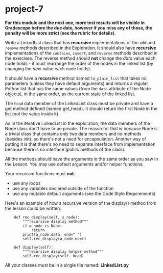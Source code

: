# project-7

**For this module and the next one, more test results will be visible in Gradescope before the due date, however if you miss any of those, the penalty will be more strict (see the rubric for details).**

Write a LinkedList class that has **recursive** implementations of the `add` and `remove` methods described in the Exploration.  It should also have **recursive** implementations of the `contains`, `insert`, and `reverse` methods described in the exercises.  The reverse method should **not** change the _data_ value each node holds - it must rearrange the order of the nodes in the linked list (by changing the _next_ value each node holds).

It should have a **recursive** method named `to_plain_list` that takes no parameters (unless they have default arguments) and returns a regular Python list that has the same values (from the `data` attribute of the Node objects), in the same order, as the current state of the linked list.

The `head` data member of the LinkedList class must be private and have a get method defined (named get_head). It should return the first Node in the list (not the value inside it).

As in the iterative LinkedList in the exploration, the data members of the Node class don't have to be private.  The reason for that is because Node is a trivial class that contains only two data members and no methods (besides init), so there's not a need for encapsulation.  Another way of putting it is that there's no need to separate interface from implementation because there is no interface (public methods of the class).

All the methods should have the arguments in the same order as you saw in the Lesson. You may use default arguments and/or helper functions. 

Your recursive functions must **not**:
* use any loops
* use any variables declared outside of the function
* use any mutable default arguments (see the Code Style Requirements)

Here's an example of how a recursive version of the display() method from the lesson could be written:
```
    def rec_display(self, a_node):
        """recursive display method"""
        if a_node is None:
            return
        print(a_node.data, end=" ")
        self.rec_display(a_node.next)

    def display(self):
        """recursive display helper method"""
        self.rec_display(self._head)
```

All your classes must be in a single file named: **LinkedList.py**
